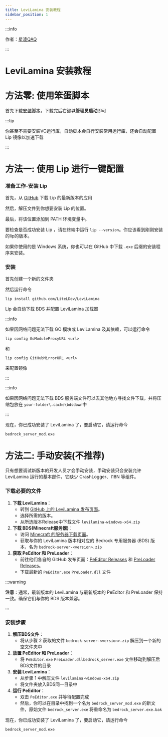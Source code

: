 ```yaml
---
title: LeviLamina 安装教程
sidebar_position: 1
---
```

:::info

作者：[星凌QAQ](https://github.com/XingLingQAQ)

:::

# LeviLamina 安装教程

# 方法零: 使用笨蛋脚本

首先下载[安装脚本](https://github.com/lilingfengdev/NitWiki-Script/releases/download/windows-latest/liteloaderbds-install.exe)，下载完后右键**以管理员启动**即可

:::tip

你甚至不需要安装VC运行库，自动脚本会自行安装常用运行库，还会自动配置 Lip 镜像以加速下载

:::

# 方法一: 使用 Lip 进行一键配置

### 准备工作-安装 Lip

首先，从 [GitHub](https://github.com/lippkg/lip/releases/latest) 下载 Lip 的最新版本的应用

然后，解压文件到你想要安装 Lip 的位置。

最后，将该位置添加到 PATH 环境变量中。

要检查是否成功安装 Lip ，请在终端中运行 `lip --version`。你应该看到刚刚安装的lip的版本。

如果你使用的是 Windows 系统，你也可以在 GitHub 中下载 `.exe` 后缀的安装程序来安装。

### 安装

首先创建一个新的文件夹

然后运行命令

```
lip install github.com/LiteLDev/LeviLamina
```

Lip 会自动下载 BDS 并配置 LeviLamina 加载器

:::info

如果因网络问题无法下载 GO 模块或 LeviLamina 及其依赖，可以运行命令

```
lip config GoModuleProxyURL <url>
```

和

```
lip config GitHubMirrorURL <url>
```

来配置镜像

:::

:::info

如果因网络问题无法下载 BDS 服务端文件可以去其他地方寻找文件下载，并将压缩包放在 `your-folder\.cache\bdsdown`中

:::

现在，你已成功安装了 LeviLamina 了，要启动它，请运行命今

```
bedrock_server_mod.exe
```

# 方法二: 手动安装(不推荐)

只有想要调试新版本的开发人员才会手动安装，手动安装只会安装允许 LeviLamina 运行的基本部件，它缺少 CrashLogger、I18N 等组件。

### 下载必要的文件

1. ​**下载 LeviLamina**​：
   * 转到 [GitHub 上的 LeviLamina 发布页面](https://github.com/LiteLDev/LeviLamina/releases)。
   * 选择所需的版本。
   * 从所选版本Release中下载文件 `levilamina-windows-x64.zip`
2. ​**下载 BDS(Minecraft服务器)**​：
   * 访问 [Minecraft 的服务器下载页面](https://www.minecraft.net/en-us/download/server/bedrock)。
   * 获取与你的 LeviLamina 版本相对应的 Bedrock 专用服务器 (BDS) 版本，名为
   `bedrock-server-<version>.zip`
3. ​**获取 PeEditor 和 PreLoader**​：
   * 前往他们各自的 GitHub 发布页面：[PeEditor Releases](https://github.com/LiteLDev/PeEditor/releases) 和 [PreLoader Releases](https://github.com/LiteLDev/PreLoader/releases)。
   * 下载最新的 `PeEditor.exe` ​`PreLoader.dll` 文件

:::warning

​**注意**​：通常，最新版本的 LeviLamina 与最新版本的 PeEditor 和 PreLoader 保持一致。确保它们与你的 BDS 版本兼容。

:::

### 安装步骤

1. ​**解压BDS文件**​：
   * 将从步骤 2 获取的文件 `bedrock-server-<version>.zip` 解压到一个新的空文件夹中
2. ​**放置 PeEditor 和 PreLoader**​：
   * 将 `PeEditor.exe` ​`PreLoader.dll`​ `bedrock_server.exe` 文件移动到解压后BDS文件的目录
3. ​**安装 LeviLamina**​：
   * 从步骤 1 中解压文件 `levilamina-windows-x64.zip`
   * 将文件夹放入BDS同一目录中
4. ​**运行 PeEditor**​：
   * 双击 `PeEditor.exe` 并等待配置完成
   * 然后，你可以在目录中找到一个名为 `bedrock_server_mod.exe` 的新文件，原始文件 `bedrock_server.exe` 将重命名为 `bedrock_server.exe.bak`

现在，你已成功安装了 LeviLamina 了，要启动它，请运行命今

```
bedrock_server_mod.exe
```
